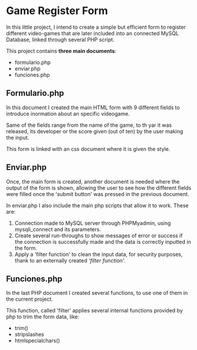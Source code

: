 # Game Register Form


In this little project, I intend to create a simple but efficient form to register different video-games that are later included into an connected MySQL Database, linked through several PHP script.

This project contains **three main documents**:

- formulario.php
- enviar.php
- funciones.php

## Formulario.php

In this document I created the main HTML form with 9 different fields to introduce inormation about an specific videogame.

Same of the fields range from the name of the game, to th yar it was released, its developer or the score given (out of ten) by the user making the input. 

This form is linked with an css document where it is given the style.

## Enviar.php

Once, the main form is created, another document is needed where the output of the form is shown, allowing the user to see how the different fields were filled once the 'submit button' was pressed in the previous document.

In enviar.php I also include the main php scripts that allow it to work. These are:

  1. Connection made to MySQL server through PHPMyadmin, using mysqli_connect and its parameters.
  2. Create several run-throughs to show messages of error or success if the connection is successfully made and the data is correctly inputted in the form.
  3. Apply a 'filter function' to clean the input data, for security purposes, thank to an externally created *'filter function'*.


## Funciones.php

In the last PHP document I created several functions, to use one of them in the current project.

This function, called 'filter' applies several internal functions provided by php to trim the form data, like:
- trim()
- stripslashes
- htmlspecialchars()









